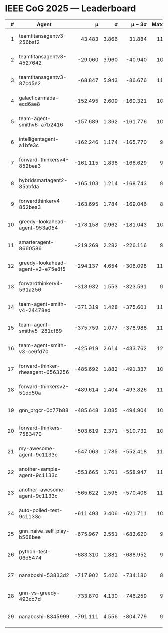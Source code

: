 # IEEE CoG 2025 — Leaderboard

| # | Agent | μ | σ | μ − 3σ | Matches | Updated |
|---:|---|---:|---:|---:|---:|---|
| 1 | teamtitansagentv3-256baf2 | 43.483 | 3.866 | 31.884 | 11420 | 2025-08-21 08:06 |
| 2 | teamtitansagentv3-4527642 | -29.060 | 3.960 | -40.940 | 10574 | 2025-08-21 08:06 |
| 3 | teamtitansagentv3-87cd5e2 | -68.847 | 5.943 | -86.676 | 11926 | 2025-08-21 08:06 |
| 4 | galacticarmada-ecd6ae8 | -152.495 | 2.609 | -160.321 | 10780 | 2025-08-21 08:06 |
| 5 | team-agent-smithv6-a7b2416 | -157.689 | 1.362 | -161.776 | 10780 | 2025-08-21 08:06 |
| 6 | intelligentagent-a1bfe3c | -162.246 | 1.174 | -165.770 | 9270 | 2025-08-21 08:06 |
| 7 | forward-thinkersv4-852bea3 | -161.115 | 1.838 | -166.629 | 9041 | 2025-08-21 08:06 |
| 8 | hybridsmartagent2-85abfda | -165.103 | 1.214 | -168.743 | 9827 | 2025-08-21 08:06 |
| 9 | forwardthinkerv4-852bea3 | -163.695 | 1.784 | -169.046 | 8966 | 2025-08-21 08:06 |
| 10 | greedy-lookahead-agent-953a054 | -178.158 | 0.962 | -181.043 | 10798 | 2025-08-21 08:06 |
| 11 | smarteragent-8660586 | -219.269 | 2.282 | -226.116 | 9698 | 2025-08-21 08:06 |
| 12 | greedy-lookahead-agent-v2-e75e8f5 | -294.137 | 4.654 | -308.098 | 11158 | 2025-08-21 08:06 |
| 13 | forwardthinkerv4-591a256 | -318.932 | 1.553 | -323.591 | 9512 | 2025-08-21 08:06 |
| 14 | team-agent-smith-v4-24478ed | -371.319 | 1.428 | -375.601 | 11802 | 2025-08-21 08:06 |
| 15 | team-agent-smithv5-281cf89 | -375.759 | 1.077 | -378.988 | 11640 | 2025-08-21 08:06 |
| 16 | team-agent-smith-v3-ce6fd70 | -425.919 | 2.614 | -433.762 | 12362 | 2025-08-21 08:06 |
| 17 | forward-thinker-rheaagent-6563256 | -485.692 | 1.882 | -491.337 | 10754 | 2025-08-21 08:06 |
| 18 | forward-thinkersv2-51dd50a | -489.614 | 1.404 | -493.826 | 11234 | 2025-08-21 08:06 |
| 19 | gnn_prgcr-0c77b88 | -485.648 | 3.085 | -494.904 | 10090 | 2025-08-21 08:06 |
| 20 | forward-thinkers-7583470 | -503.619 | 2.371 | -510.732 | 10520 | 2025-08-21 08:06 |
| 21 | my-awesome-agent-9c1133c | -547.063 | 1.785 | -552.418 | 11380 | 2025-08-21 08:06 |
| 22 | another-sample-agent-9c1133c | -553.665 | 1.761 | -558.947 | 11060 | 2025-08-21 08:06 |
| 23 | another-awesome-agent-9c1133c | -565.622 | 1.595 | -570.406 | 11680 | 2025-08-21 08:06 |
| 24 | auto-polled-test-9c1133c | -611.493 | 3.406 | -621.711 | 10620 | 2025-08-21 08:06 |
| 25 | gnn_naive_self_play-b568bee | -675.967 | 2.551 | -683.620 | 9080 | 2025-08-21 08:06 |
| 26 | python-test-06d5474 | -683.310 | 1.881 | -688.952 | 9230 | 2025-08-21 08:06 |
| 27 | nanaboshi-53833d2 | -717.902 | 5.426 | -734.180 | 8670 | 2025-08-21 08:06 |
| 28 | gnn-vs-greedy-493cc7d | -733.870 | 4.130 | -746.259 | 9020 | 2025-08-21 08:06 |
| 29 | nanaboshi-8345999 | -791.111 | 4.556 | -804.779 | 9390 | 2025-08-21 08:06 |
